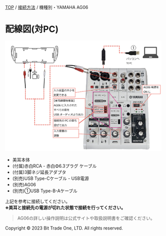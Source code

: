 
<head>
<link rel="stylesheet" href="style.css">
</head>


[TOP](index.md) / [接続方法](02Connect.md) / 機種別・YAMAHA AG06

# 配線図(対PC)  

<img src="images/fe3fb098541696f4b53b83adfda0a1c5dcfbd211cfbba24cc6d740b0f46727bc.jpg" alt="AG03接続"  Width="800">



- 美耳本体
- (付属)赤白RCA - 赤白Φ6.3プラグ ケーブル  
- (付属)3脚ネジ延長アダプタ  
- (別売)USB Type-Cケーブル - USB電源  
- (別売)AG06  
- (別売)①USB Type-B-Aケーブル  

上記を参考に接続してください。  
**※美耳と接続先の電源が切れた状態で接続を行ってください。**

> AG06の詳しい操作説明は公式サイトや取扱説明書をご確認ください。

  <footer>
    <p>Copyright © 2023 Bit Trade One, LTD. All rights reserved.</p>
  </footer>
